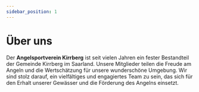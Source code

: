 ```yaml
---
sidebar_position: 1
---
```


# Über uns

Der **Angelsportverein Kirrberg** ist seit vielen Jahren ein fester Bestandteil der Gemeinde Kirrberg im Saarland. Unsere Mitglieder teilen die Freude am Angeln und die Wertschätzung für unsere wunderschöne Umgebung. Wir sind stolz darauf, ein vielfältiges und engagiertes Team zu sein, das sich für den Erhalt unserer Gewässer und die Förderung des Angelns einsetzt.
